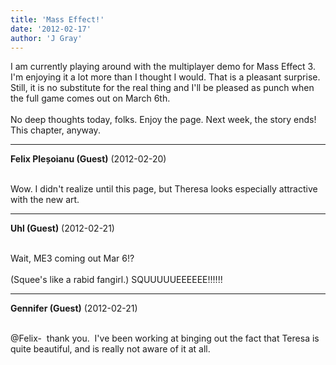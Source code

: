 ```yaml
---
title: 'Mass Effect!'
date: '2012-02-17'
author: 'J Gray'
---
```


I am currently playing around with the multiplayer demo for Mass Effect 3. I'm enjoying it a lot more than I thought I would. That is a pleasant surprise. Still, it is no substitute for the real thing and I'll be pleased as punch when the full game comes out on March 6th.<br><br>No deep thoughts today, folks. Enjoy the page. Next week, the story ends! This chapter, anyway.<br>

---
**Felix Pleșoianu (Guest)** (2012-02-20)

<br> Wow. I didn't realize until this page, but Theresa looks especially attractive with the new art.

---
**Uhl (Guest)** (2012-02-21)

<br> Wait, ME3 coming out Mar 6!?<br><br>(Squee's like a rabid fangirl.) SQUUUUUEEEEEE!!!!!!<br>

---
**Gennifer (Guest)** (2012-02-21)

<br> @Felix-&nbsp; thank you.&nbsp; I've been working at binging out the fact that Teresa is quite beautiful, and is really not aware of it at all.<br>

